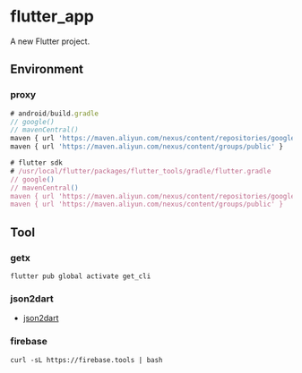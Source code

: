 # flutter_app

A new Flutter project.

## Environment

### proxy

```js
# android/build.gradle
// google()
// mavenCentral()
maven { url 'https://maven.aliyun.com/nexus/content/repositories/google' }
maven { url 'https://maven.aliyun.com/nexus/content/groups/public' }

# flutter sdk
# /usr/local/flutter/packages/flutter_tools/gradle/flutter.gradle
// google()
// mavenCentral()
maven { url 'https://maven.aliyun.com/nexus/content/repositories/google' }
maven { url 'https://maven.aliyun.com/nexus/content/groups/public' }
```

## Tool

### getx

```shell
flutter pub global activate get_cli
```

### json2dart

- [json2dart](https://caijinglong.github.io/json2dart)

### firebase

```shell
curl -sL https://firebase.tools | bash
```
